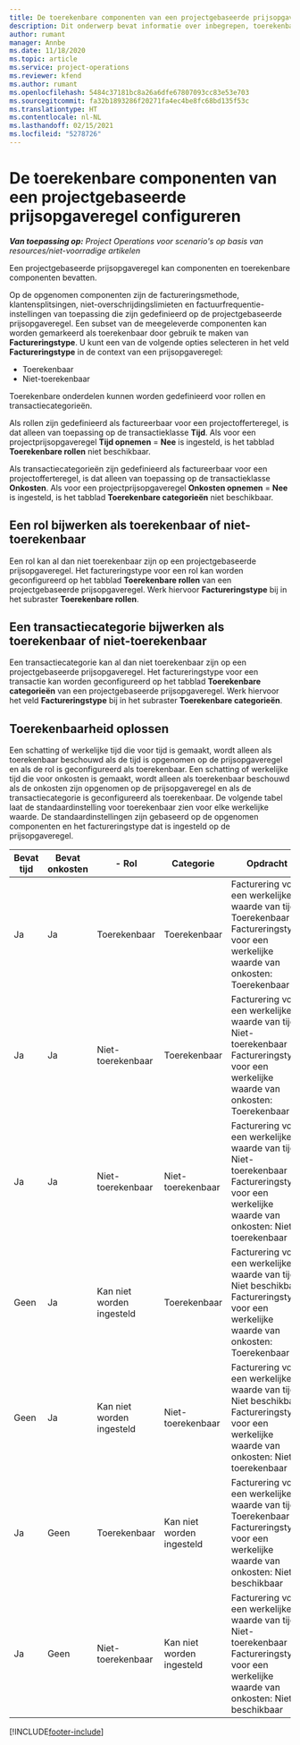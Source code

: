 ```yaml
---
title: De toerekenbare componenten van een projectgebaseerde prijsopgaveregel configureren
description: Dit onderwerp bevat informatie over inbegrepen, toerekenbare en niet-toerekenbare componenten op projectgebaseerde prijsopgaveregels.
author: rumant
manager: Annbe
ms.date: 11/18/2020
ms.topic: article
ms.service: project-operations
ms.reviewer: kfend
ms.author: rumant
ms.openlocfilehash: 5484c37181bc8a26a6dfe67807093cc83e53e703
ms.sourcegitcommit: fa32b1893286f20271fa4ec4be8fc68bd135f53c
ms.translationtype: HT
ms.contentlocale: nl-NL
ms.lasthandoff: 02/15/2021
ms.locfileid: "5278726"
---
```

# <a name="configure-the-chargeable-components-of-a-project-based-quote-line"></a>De toerekenbare componenten van een projectgebaseerde prijsopgaveregel configureren

_**Van toepassing op:** Project Operations voor scenario's op basis van resources/niet-voorradige artikelen_

Een projectgebaseerde prijsopgaveregel kan componenten en toerekenbare componenten bevatten.

Op de opgenomen componenten zijn de factureringsmethode, klantensplitsingen, niet-overschrijdingslimieten en factuurfrequentie-instellingen van toepassing die zijn gedefinieerd op de projectgebaseerde prijsopgaveregel.
Een subset van de meegeleverde componenten kan worden gemarkeerd als toerekenbaar door gebruik te maken van **Factureringstype**. U kunt een van de volgende opties selecteren in het veld **Factureringstype** in de context van een prijsopgaveregel:

   - Toerekenbaar
   - Niet-toerekenbaar

Toerekenbare onderdelen kunnen worden gedefinieerd voor rollen en transactiecategorieën.

Als rollen zijn gedefinieerd als factureerbaar voor een projectofferteregel, is dat alleen van toepassing op de transactieklasse **Tijd**. Als voor een projectprijsopgaveregel **Tijd opnemen** = **Nee** is ingesteld, is het tabblad **Toerekenbare rollen** niet beschikbaar.

Als transactiecategorieën zijn gedefinieerd als factureerbaar voor een projectofferteregel, is dat alleen van toepassing op de transactieklasse **Onkosten**. Als voor een projectprijsopgaveregel **Onkosten opnemen** = **Nee** is ingesteld, is het tabblad **Toerekenbare categorieën** niet beschikbaar.

## <a name="update-a-role-to-be-chargeable-or-non-chargeable"></a>Een rol bijwerken als toerekenbaar of niet-toerekenbaar
Een rol kan al dan niet toerekenbaar zijn op een projectgebaseerde prijsopgaveregel. Het factureringstype voor een rol kan worden geconfigureerd op het tabblad **Toerekenbare rollen** van een projectgebaseerde prijsopgaveregel. Werk hiervoor **Factureringstype** bij in het subraster **Toerekenbare rollen**. 

## <a name="update-a-transaction-category-to-be-chargeable-or-non-chargeable"></a>Een transactiecategorie bijwerken als toerekenbaar of niet-toerekenbaar
Een transactiecategorie kan al dan niet toerekenbaar zijn op een projectgebaseerde prijsopgaveregel. Het factureringstype voor een transactie kan worden geconfigureerd op het tabblad **Toerekenbare categorieën** van een projectgebaseerde prijsopgaveregel. Werk hiervoor het veld **Factureringstype** bij in het subraster **Toerekenbare categorieën**. 

## <a name="resolve-chargeability"></a>Toerekenbaarheid oplossen

Een schatting of werkelijke tijd die voor tijd is gemaakt, wordt alleen als toerekenbaar beschouwd als de tijd is opgenomen op de prijsopgaveregel en als de rol is geconfigureerd als toerekenbaar.
Een schatting of werkelijke tijd die voor onkosten is gemaakt, wordt alleen als toerekenbaar beschouwd als de onkosten zijn opgenomen op de prijsopgaveregel en als de transactiecategorie is geconfigureerd als toerekenbaar. De volgende tabel laat de standaardinstelling voor toerekenbaar zien voor elke werkelijke waarde. De standaardinstellingen zijn gebaseerd op de opgenomen componenten en het factureringstype dat is ingesteld op de prijsopgaveregel.

| Bevat tijd | Bevat onkosten | - Rol | Categorie | Opdracht |
| --- | --- | --- | --- | --- |
| Ja | Ja | Toerekenbaar | Toerekenbaar | Facturering voor een werkelijke waarde van tijd: Toerekenbaar </br>Factureringstype voor een werkelijke waarde van onkosten: Toerekenbaar |
| Ja | Ja | Niet-toerekenbaar | Toerekenbaar | Facturering voor een werkelijke waarde van tijd: Niet-toerekenbaar </br>Factureringstype voor een werkelijke waarde van onkosten: Toerekenbaar |
| Ja | Ja | Niet-toerekenbaar | Niet-toerekenbaar | Facturering voor een werkelijke waarde van tijd: Niet-toerekenbaar </br>Factureringstype voor een werkelijke waarde van onkosten: Niet-toerekenbaar |
| Geen | Ja | Kan niet worden ingesteld | Toerekenbaar | Facturering voor een werkelijke waarde van tijd: Niet beschikbaar </br>Factureringstype voor een werkelijke waarde van onkosten: Toerekenbaar |
| Geen | Ja | Kan niet worden ingesteld | Niet-toerekenbaar | Facturering voor een werkelijke waarde van tijd: Niet beschikbaar </br>Factureringstype voor een werkelijke waarde van onkosten: Niet-toerekenbaar |
| Ja | Geen | Toerekenbaar | Kan niet worden ingesteld | Facturering voor een werkelijke waarde van tijd: Toerekenbaar </br>Factureringstype voor een werkelijke waarde van onkosten: Niet beschikbaar |
| Ja | Geen | Niet-toerekenbaar | Kan niet worden ingesteld | Facturering voor een werkelijke waarde van tijd: Niet-toerekenbaar </br> Factureringstype voor een werkelijke waarde van onkosten: Niet beschikbaar |


[!INCLUDE[footer-include](../includes/footer-banner.md)]